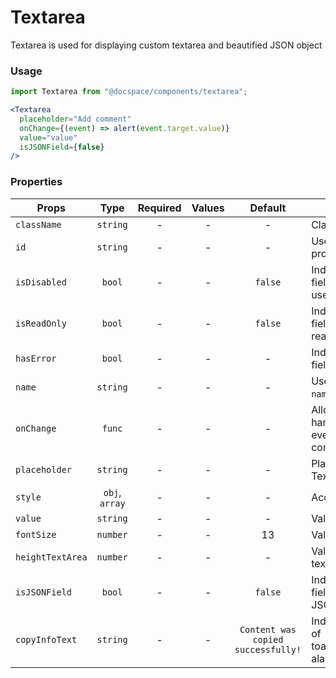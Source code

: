 # Textarea

Textarea is used for displaying custom textarea and beautified JSON object

### Usage

```js
import Textarea from "@docspace/components/textarea";
```

```jsx
<Textarea
  placeholder="Add comment"
  onChange={(event) => alert(event.target.value)}
  value="value"
  isJSONField={false}
/>
```

### Properties

| Props            |      Type      | Required | Values |              Default               | Description                                              |
| ---------------- | :------------: | :------: | :----: |              :-----:               | -------------------------------------------------------- |
| `className`      |    `string`    |    -     |   -    |                 -                  | Class name                                               |
| `id`             |    `string`    |    -     |   -    |                 -                  | Used as HTML `id` property                               |
| `isDisabled`     |     `bool`     |    -     |   -    |              `false`               | Indicates that the field cannot be used                  |
| `isReadOnly`     |     `bool`     |    -     |   -    |              `false`               | Indicates that the field is displaying read-only content |
| `hasError`       |     `bool`     |    -     |   -    |                 -                  | Indicates the input field has an error                   |
| `name`           |    `string`    |    -     |   -    |                 -                  | Used as HTML `name` property                             |
| `onChange`       |     `func`     |    -     |   -    |                 -                  | Allow you to handle changing events of component         |
| `placeholder`    |    `string`    |    -     |   -    |                 -                  | Placeholder for Textarea                                 |
| `style`          | `obj`, `array` |    -     |   -    |                 -                  | Accepts css style                                        |
| `value`          |    `string`    |    -     |   -    |                 -                  | Value for Textarea                                       |
| `fontSize`       |    `number`    |    -     |   -    |                13                  | Value for font-size                                      |
| `heightTextArea` |    `number`    |    -     |   -    |                 -                  | Value for height text-area                               |
| `isJSONField`    |    `bool`      |    -     |   -    |              `false`               | Indicates that the field is displaying JSON object       |
| `copyInfoText`   |    `string`    |    -     |   -    | `Content was copied successfully!` | Indicates the text of toast/informational alarm          |